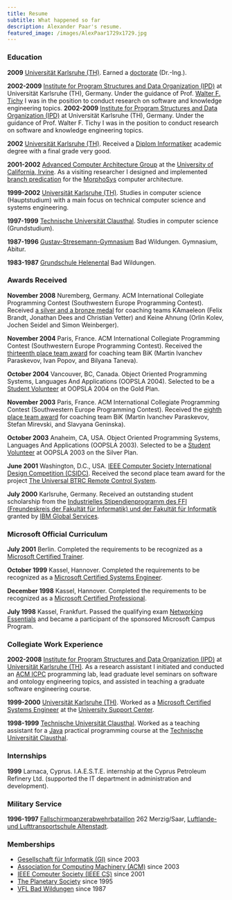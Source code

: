 ```yaml
---
title: Resume
subtitle: What happened so far
description: Alexander Paar's resume.
featured_image: /images/AlexPaar1729x1729.jpg
---
```


### Education

**2009** [Universität Karlsruhe (TH)](http://www.uni-karlsruhe.de/). Earned a [doctorate](/blog/doctorate) (Dr.-Ing.).

**2002-2009** [Institute for Program Structures and Data Organization (IPD)](http://wwwipd.ira.uka.de/) at Universität Karlsruhe (TH), Germany. Under the guidance of Prof. [Walter F. Tichy](https://en.wikipedia.org/wiki/Walter_F._Tichy) I was in the position to conduct research on software and knowledge engineering topics.
**2002-2009** [Institute for Program Structures and Data Organization (IPD)](http://wwwipd.ira.uka.de/) at Universität Karlsruhe (TH), Germany. Under the guidance of Prof. Walter F. Tichy I was in the position to conduct research on software and knowledge engineering topics.

**2002** [Universität Karlsruhe (TH)](http://www.uni-karlsruhe.de/). Received a [Diplom Informatiker](/blog/diplom-informatiker) academic degree with a final grade very good.

**2001-2002** [Advanced Computer Architecture Group](http://www.eng.uci.edu/comp.arch/index.html) at the [University of California, Irvine](https://uci.edu/). As a visiting researcher I designed and implemented [branch predication](https://en.wikipedia.org/wiki/Predication_(computer_architecture)) for the [MorphoSys](http://www.eng.uci.edu/morphosys/) computer architecture.

**1999-2002** [Universität Karlsruhe (TH)](http://www.uni-karlsruhe.de/). Studies in computer science (Hauptstudium) with a main focus on technical computer science and systems engineering.

**1997-1999** [Technische Universität Clausthal](https://www.tu-clausthal.de/). Studies in computer science (Grundstudium).

**1987-1996** [Gustav-Stresemann-Gymnasium](https://gymnasium-badwildungen.de/) Bad Wildungen. Gymnasium, Abitur.

**1983-1987** [Grundschule Helenental](https://www.helenentalschule.de/) Bad Wildungen.


### Awards Received

**November 2008** Nuremberg, Germany. ACM International Collegiate Programming Contest (Southwestern Europe Programming Contest). Received [a silver and a bronze medal](/blog/swerc-2008) for coaching teams KAmaeleon (Felix Brandt, Jonathan Dees and Christian Vetter) and Keine Ahnung (Orlin Kolev, Jochen Seidel and Simon Weinberger).

**November 2004** Paris, France. ACM International Collegiate Programming Contest (Southwestern Europe Programming Contest). Received the [thirteenth place team award](/blog/swerc-2004) for coaching team BiK (Martin Ivanchev Paraskevov, Ivan Popov, and Bilyana Taneva).

**October 2004** Vancouver, BC, Canada. Object Oriented Programming Systems, Languages And Applications (OOPSLA 2004). Selected to be a [Student Volunteer](/blog/oopsla-2004) at OOPSLA 2004 on the Gold Plan.

**November 2003** Paris, France. ACM International Collegiate Programming Contest (Southwestern Europe Programming Contest). Received the [eighth place team award](/blog/swerc-2003) for coaching team BiK (Martin Ivanchev Paraskevov, Stefan Mirevski, and Slavyana Geninska).

**October 2003** Anaheim, CA, USA. Object Oriented Programming Systems, Languages And Applications (OOPSLA 2003). Selected to be a [Student Volunteer](/blog/oopsla-2003) at OOPSLA 2003 on the Silver Plan.

**June 2001** Washington, D.C., USA. [IEEE Computer Society International Design Competition (CSIDC)](http://www.computer.org/portal/web/csidc/). Received the second place team award for the project [The Universal BTRC Remote Control System](/blog/csidc-2001).

**July 2000** Karlsruhe, Germany. Received an outstanding student scholarship from the [Industrielles Stipendienprogramm des FFI (Freundeskreis der Fakultät für Informatik) und der Fakultät für Informatik](http://www.ipd.uka.de/ffi-stipendium/) granted by [IBM Global Services](http://www.ibm.com/services/).


### Microsoft Official Curriculum

**July 2001** Berlin. Completed the requirements to be recognized as a [Microsoft Certified Trainer](/images/blog/microsoft-official-curriculum/mct.jpg).

**October 1999** Kassel, Hannover. Completed the requirements to be recognized as a [Microsoft Certified Systems Engineer](/images/blog/microsoft-official-curriculum/mcse.jpg).

**December 1998** Kassel, Hannover. Completed the requirements to be recognized as a [Microsoft Certified Professional](/images/blog/microsoft-official-curriculum/mcp.jpg).

**July 1998** Kassel, Frankfurt. Passed the qualifying exam [Networking Essentials](/images/blog/microsoft-official-curriculum/networking-essentials.jpg) and became a participant of the sponsored Microsoft Campus Program.


### Collegiate Work Experience

**2002-2008** [Institute for Program Structures and Data Organization (IPD)](http://wwwipd.ira.uka.de/) at [Universität Karlsruhe (TH)](http://www.uni-karlsruhe.de/). As a research assistant I initiated and conducted an [ACM ICPC](http://icpc.baylor.edu/) programming lab, lead graduate level seminars on software and ontology engineering topics, and assisted in teaching a graduate software engineering course.

**1999-2000** [Universität Karlsruhe (TH)](http://www.uni-karlsruhe.de/). Worked as a [Microsoft Certified Systems Engineer](http://en.wikipedia.org/wiki/Microsoft_Certified_Professional#Microsoft_Certified_Systems_Engineer_or_M.C.S.E.) at the [University Support Center](https://www.escde.net/).

**1998-1999** [Technische Universität Clausthal](https://www.tu-clausthal.de/). Worked as a teaching assistant for a [Java](http://en.wikipedia.org/wiki/Java_(programming_language)) practical programming course at the [Technische Universität Clausthal](http://www.in.tu-clausthal.de/).


### Internships

**1999** Larnaca, Cyprus. I.A.E.S.T.E. internship at the Cyprus Petroleum Refinery Ltd. (supported the IT department in administration and development).


### Military Service

**1996-1997** [Fallschirmpanzerabwehrbataillon](http://de.wikipedia.org/wiki/Liste_der_Fallschirmj%C3%A4gerverb%C3%A4nde_der_Bundeswehr#Fallschirmpanzerabwehrbataillone) 262 Merzig/Saar, [Luftlande- und Lufttransportschule Altenstadt](http://de.wikipedia.org/wiki/Luftlande-_und_Lufttransportschule).


### Memberships

- [Gesellschaft für Informatik (GI)](https://gi.de/) since 2003
- [Association for Computing Machinery (ACM)](https://www.acm.org/) since 2003
- [IEEE Computer Society (IEEE CS)](https://www.computer.org/) since 2001
- [The Planetary Society](http://planetary.org/) since 1995
- [VFL Bad Wildungen](http://www.vfl-badwildungen.de/) since 1987
